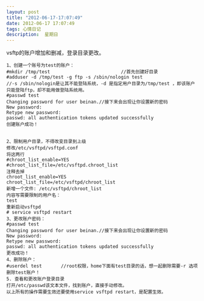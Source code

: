 ```yaml
---
layout: post
title: "2012-06-17-17:07:49"
date: 2012-06-17 17:07:49
tags: 心情日记
description:  星期日
---
```


vsftp的账户增加和删减，登录目录更改。 

    1、创建一个账号为test的账户：
    #mkdir /tmp/test                          //首先创建好目录
    #adduser -d /tmp/test -g ftp -s /sbin/nologin test
    //-s /sbin/nologin是让其不能登陆系统，-d 是指定用户目录为/tmp/test ，即该账户只能登陆ftp，却不能用做登陆系统用。
    #passwd test 
    Changing password for user beinan.//接下来会出现让你设置新的密码 
    New password: 
    Retype new password: 
    passwd: all authentication tokens updated successfully
    创建账户成功！
    
    
    2、限制用户目录，不得改变目录到上级 
    修改/etc/vsftpd/vsftpd.conf 
    将这两行
    #chroot_list_enable=YES
    #chroot_list_file=/etc/vsftpd.chroot_list
    注释去掉
    chroot_list_enable=YES
    chroot_list_file=/etc/vsftpd/chroot_list
    新增一个文件: /etc/vsftpd/chroot_list 
    内容写需要限制的用户名：
    test
    重新启动vsftpd 
    # service vsftpd restart
    3、更改账户密码：
    #passwd test 
    Changing password for user beinan.//接下来会出现让你设置新的密码 
    New password: 
    Retype new password: 
    passwd: all authentication tokens updated successfully
    更改成功！
    4、删除账户：
    #userdel test       //root权限，home下面有test目录的话，想一起删除需要-r 选项
    删除test账户！
    5. 查看和更改账户登录目录
    打开/etc/passwd该文本文件，找到账户，直接手动修改。
    以上所有的操作需要生效还要使用service vsftpd restart，是配置生效。
    
